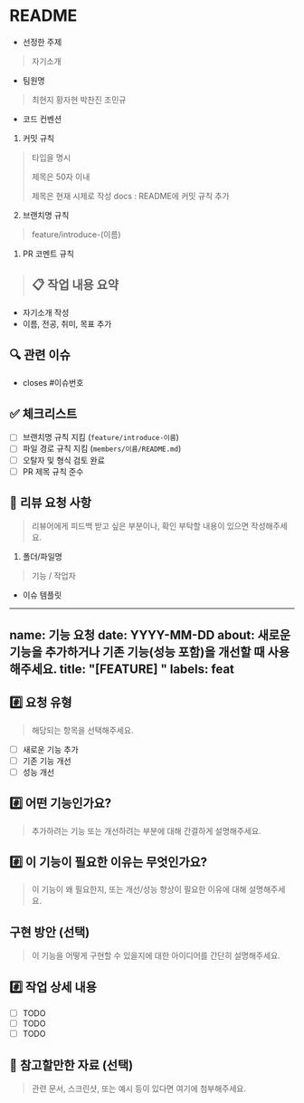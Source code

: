 # README

- 선정한 주제
> 자기소개

- 팀원명
> 최현지
> 황자현
> 박찬진
> 조민규

- 코드 컨벤션
1. 커밋 규칙
> 타입을 명시
> 
> 제목은 50자 이내
>
> 제목은 현재 시제로 작성
> docs : README에 커밋 규칙 추가

2. 브랜치명 규칙
> feature/introduce-(이름)

1. PR 코멘트 규칙
> ## 📋 작업 내용 요약
- 자기소개 작성
- 이름, 전공, 취미, 목표 추가

## 🔍 관련 이슈
- closes #이슈번호

## ✅ 체크리스트
- [ ] 브랜치명 규칙 지킴 (`feature/introduce-이름`)
- [ ] 파일 경로 규칙 지킴 (`members/이름/README.md`)
- [ ] 오탈자 및 형식 검토 완료
- [ ] PR 제목 규칙 준수

## 💬 리뷰 요청 사항
> 리뷰어에게 피드백 받고 싶은 부분이나, 확인 부탁할 내용이 있으면 작성해주세요.

1. 폴더/파일명
> 기능 / 작업자

- 이슈 템플릿
---
name: 기능 요청
date: YYYY-MM-DD
about: 새로운 기능을 추가하거나 기존 기능(성능 포함)을 개선할 때 사용해주세요.
title: "[FEATURE] "
labels: feat
---

## #️⃣ 요청 유형

> 해당되는 항목을 선택해주세요.
- [ ] 새로운 기능 추가
- [ ] 기존 기능 개선
- [ ] 성능 개선

## #️⃣ 어떤 기능인가요?

> 추가하려는 기능 또는 개선하려는 부분에 대해 간결하게 설명해주세요.

## #️⃣ 이 기능이 필요한 이유는 무엇인가요?

> 이 기능이 왜 필요한지, 또는 개선/성능 향상이 필요한 이유에 대해 설명해주세요.

## 구현 방안 (선택)

> 이 기능을 어떻게 구현할 수 있을지에 대한 아이디어를 간단히 설명해주세요.

## #️⃣ 작업 상세 내용

- [ ] TODO
- [ ] TODO
- [ ] TODO

## 📎 참고할만한 자료 (선택)

> 관련 문서, 스크린샷, 또는 예시 등이 있다면 여기에 첨부해주세요.
